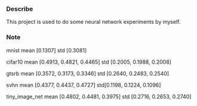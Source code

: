 
### Describe

This project is used to do some neural network experiments by myself.

### Note

mnist mean [0.1307] std [0.3081]

cifar10 mean [0.4913, 0.4821, 0.4465] std [0.2005, 0.1988, 0.2008]

gtsrb mean [0.3572, 0.3173, 0.3346] std [0.2640, 0.2483, 0.2540]

svhn mean [0.4377, 0.4437, 0.4727] std[0.1198, 0.1224, 0.1096]

tiny_image_net mean [0.4802, 0.4481, 0.3975] std  [0.2716, 0.2653, 0.2740]